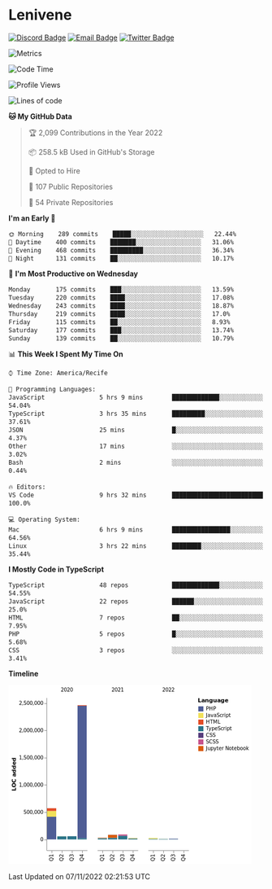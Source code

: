 # Lenivene

[![Discord Badge](https://img.shields.io/badge/-Lenivene%230715-black?style=flat-square&logo=Discord&logoColor=white)](http://discord.com/)
[![Email Badge](https://img.shields.io/badge/-lenivene@msn.com-black?style=flat-square&logo=Gmail&logoColor=white&link=mailto:lenivene@msn.com)](mailto:lenivene@msn.com)
[![Twitter Badge](https://img.shields.io/badge/-@enevinel-black?style=flat-square&logo=twitter&logoColor=white&link=https://twitter.com/enevinel)](https://twitter.com/enevinel)

<!-- https://github-readme-stats.vercel.app/api?username=lenivene&show_icons=true -->

<img src="https://metrics.lecoq.io/lenivene?template=classic&config.timezone=America%2FRecife" alt="Metrics" />

<!--START_SECTION:waka-->
![Code Time](http://img.shields.io/badge/Code%20Time-871%20hrs%205%20mins-blue)

![Profile Views](http://img.shields.io/badge/Profile%20Views-14-blue)

![Lines of code](https://img.shields.io/badge/From%20Hello%20World%20I%27ve%20Written-3%20Million%20lines%20of%20code-blue)

**🐱 My GitHub Data** 

> 🏆 2,099 Contributions in the Year 2022
 > 
> 📦 258.5 kB Used in GitHub's Storage 
 > 
> 💼 Opted to Hire
 > 
> 📜 107 Public Repositories 
 > 
> 🔑 54 Private Repositories  
 > 
**I'm an Early 🐤** 

```text
🌞 Morning    289 commits    █████░░░░░░░░░░░░░░░░░░░░   22.44% 
🌆 Daytime    400 commits    ███████░░░░░░░░░░░░░░░░░░   31.06% 
🌃 Evening    468 commits    █████████░░░░░░░░░░░░░░░░   36.34% 
🌙 Night      131 commits    ██░░░░░░░░░░░░░░░░░░░░░░░   10.17%

```
📅 **I'm Most Productive on Wednesday** 

```text
Monday       175 commits    ███░░░░░░░░░░░░░░░░░░░░░░   13.59% 
Tuesday      220 commits    ████░░░░░░░░░░░░░░░░░░░░░   17.08% 
Wednesday    243 commits    ████░░░░░░░░░░░░░░░░░░░░░   18.87% 
Thursday     219 commits    ████░░░░░░░░░░░░░░░░░░░░░   17.0% 
Friday       115 commits    ██░░░░░░░░░░░░░░░░░░░░░░░   8.93% 
Saturday     177 commits    ███░░░░░░░░░░░░░░░░░░░░░░   13.74% 
Sunday       139 commits    ██░░░░░░░░░░░░░░░░░░░░░░░   10.79%

```


📊 **This Week I Spent My Time On** 

```text
⌚︎ Time Zone: America/Recife

💬 Programming Languages: 
JavaScript               5 hrs 9 mins        █████████████░░░░░░░░░░░░   54.04% 
TypeScript               3 hrs 35 mins       █████████░░░░░░░░░░░░░░░░   37.61% 
JSON                     25 mins             █░░░░░░░░░░░░░░░░░░░░░░░░   4.37% 
Other                    17 mins             ░░░░░░░░░░░░░░░░░░░░░░░░░   3.02% 
Bash                     2 mins              ░░░░░░░░░░░░░░░░░░░░░░░░░   0.44%

🔥 Editors: 
VS Code                  9 hrs 32 mins       █████████████████████████   100.0%

💻 Operating System: 
Mac                      6 hrs 9 mins        ████████████████░░░░░░░░░   64.56% 
Linux                    3 hrs 22 mins       ████████░░░░░░░░░░░░░░░░░   35.44%

```

**I Mostly Code in TypeScript** 

```text
TypeScript               48 repos            █████████████░░░░░░░░░░░░   54.55% 
JavaScript               22 repos            ██████░░░░░░░░░░░░░░░░░░░   25.0% 
HTML                     7 repos             ██░░░░░░░░░░░░░░░░░░░░░░░   7.95% 
PHP                      5 repos             █░░░░░░░░░░░░░░░░░░░░░░░░   5.68% 
CSS                      3 repos             ░░░░░░░░░░░░░░░░░░░░░░░░░   3.41%

```


**Timeline**

![Chart not found](https://raw.githubusercontent.com/lenivene/lenivene/master/charts/bar_graph.png) 


 Last Updated on 07/11/2022 02:21:53 UTC
<!--END_SECTION:waka-->